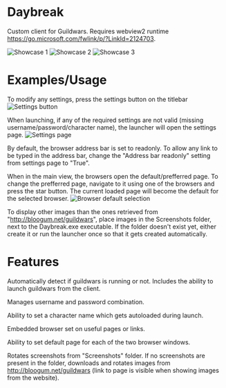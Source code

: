 # Daybreak
Custom client for Guildwars.
Requires webview2 runtime https://go.microsoft.com/fwlink/p/?LinkId=2124703.

![Showcase 1](https://media1.giphy.com/media/Z32o0OZ5pZHDOIodzD/giphy.gif)
![Showcase 2](https://media0.giphy.com/media/aQ8Wl7lsuhT0AblCPI/giphy.gif)
![Showcase 3](https://media2.giphy.com/media/s06PtxgeAAZtoJhTx6/giphy.gif)

# Examples/Usage
To modify any settings, press the settings button on the titlebar
![Settings button](https://i.imgur.com/0QSTvNF.png)

When launching, if any of the required settings are not valid (missing username/password/character name), the launcher will open the settings page.
![Settings page](https://i.imgur.com/Pzs8N6S.png)

By default, the browser address bar is set to readonly. To allow any link to be typed in the address bar, change the "Address bar readonly" setting from settings page to "True".

When in the main view, the browsers open the default/prefferred page. To change the prefferred page, navigate to it using one of the browsers and press the star button. The current loaded page will become the default for the selected browser.
![Browser default selection](https://i.imgur.com/nDnyIIL.png)

To display other images than the ones retrieved from "http://bloogum.net/guildwars", place images in the Screenshots folder, next to the Daybreak.exe executable. If the folder doesn't exist yet, either create it or run the launcher once so that it gets created automatically.

# Features
Automatically detect if guildwars is running or not. Includes the ability to launch guildwars from the client.

Manages username and password combination.

Ability to set a character name which gets autoloaded during launch.

Embedded browser set on useful pages or links.

Ability to set default page for each of the two browser windows.

Rotates screenshots from "Screenshots" folder. If no screenshots are present in the folder, downloads and rotates images from http://bloogum.net/guildwars (link to page is visible when showing images from the website).
